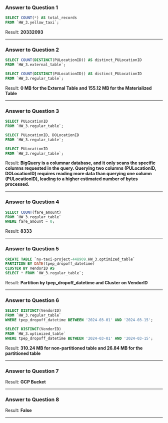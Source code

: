 ### Answer to Question 1

```sql
SELECT COUNT(*) AS total_records
FROM `HW_3.yellow_taxi`;
```
Result: **20332093**

---

### Answer to Question 2

```sql
SELECT COUNT(DISTINCT(PULocationID)) AS distinct_PULocationID
FROM `HW_3.external_table`;

SELECT COUNT(DISTINCT(PULocationID)) AS distinct_PULocationID
FROM `HW_3.regular_table`;
```
Result: **0 MB for the External Table and 155.12 MB for the Materialized Table**

---

### Answer to Question 3

```sql
SELECT PULocationID
FROM `HW_3.regular_table`;

SELECT PULocationID, DOLocationID  
FROM `HW_3.regular_table`;

SELECT PULocationID
FROM `HW_3.regular_table`;
```
Result: **BigQuery is a columnar database, and it only scans the specific columns requested in the query. Querying two columns (PULocationID, DOLocationID) requires reading more data than querying one column (PULocationID), leading to a higher estimated number of bytes processed.**

---

### Answer to Question 4

```sql
SELECT COUNT(fare_amount)
FROM `HW_3.regular_table`
WHERE fare_amount = 0;
```
Result: **8333**

---

### Answer to Question 5

```sql
CREATE TABLE `ny-taxi-project-448909.HW_3.optimized_table`
PARTITION BY DATE(tpep_dropoff_datetime)
CLUSTER BY VendorID AS
SELECT * FROM `HW_3.regular_table`;
```
Result: **Partition by tpep_dropoff_datetime and Cluster on VendorID**

---

### Answer to Question 6

```sql
SELECT DISTINCT(VendorID)
FROM `HW_3.regular_table`
WHERE tpep_dropoff_datetime BETWEEN '2024-03-01' AND '2024-03-15';

SELECT DISTINCT(VendorID)
FROM `HW_3.optimized_table`
WHERE tpep_dropoff_datetime BETWEEN '2024-03-01' AND '2024-03-15';
```
Result: **310.24 MB for non-partitioned table and 26.84 MB for the partitioned table**

---

### Answer to Question 7

Result: **GCP Bucket**

---

### Answer to Question 8

Result: **False**

---
